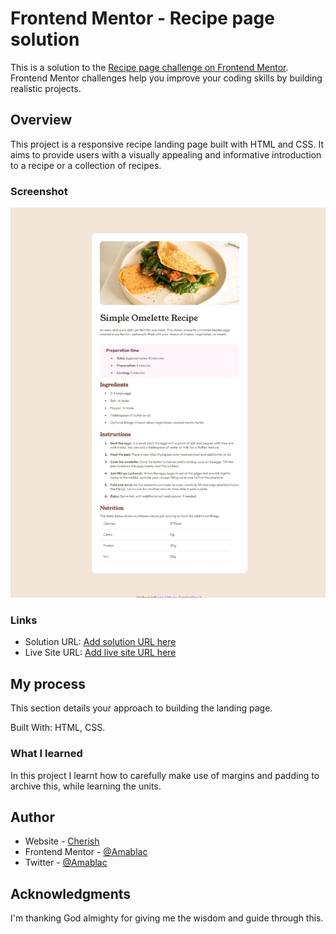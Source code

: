 # Frontend Mentor - Recipe page solution

This is a solution to the [Recipe page challenge on Frontend Mentor](https://www.frontendmentor.io/challenges/recipe-page-KiTsR8QQKm). Frontend Mentor challenges help you improve your coding skills by building realistic projects.

## Overview

This project is a responsive recipe landing page built with HTML and CSS. It aims to provide users with a visually appealing and informative introduction to a recipe or a collection of recipes.

### Screenshot

![](./screenshot.jpeg)

### Links

- Solution URL: [Add solution URL here](https://github.com/Amablac/Frontend-Mentor-Recipe-page)
- Live Site URL: [Add live site URL here](https://amablac.github.io/Frontend-Mentor-Recipe-page/)

## My process

This section details your approach to building the landing page.

Built With:
HTML, 
CSS.

### What I learned

In this project I learnt how to carefully make use of margins and padding to archive this, while learning the units.

## Author

- Website - [Cherish](https://www.your-site.com)
- Frontend Mentor - [@Amablac](https://www.frontendmentor.io/profile/Amablac)
- Twitter - [@Amablac](https://www.twitter.com/yourusername)

## Acknowledgments
I'm thanking God almighty for giving me the wisdom and guide through this.
